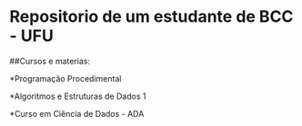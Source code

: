 # Repositorio de um estudante de BCC - UFU

##Cursos e materias:

*Programação Procedimental

*Algoritmos e Estruturas de Dados 1

*Curso em Ciência de Dados - ADA
